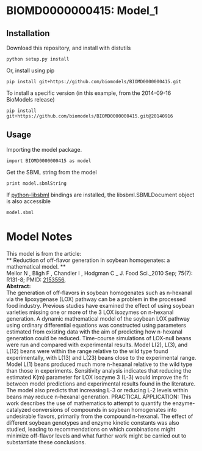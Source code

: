 # BIOMD0000000415: Model_1

## Installation

Download this repository, and install with distutils

`python setup.py install`

Or, install using pip

`pip install git+https://github.com/biomodels/BIOMD0000000415.git`

To install a specific version (in this example, from the 2014-09-16 BioModels release)

`pip install git+https://github.com/biomodels/BIOMD0000000415.git@20140916`

## Usage

Importing the model package.

`import BIOMD0000000415 as model`

Get the SBML string from the model

`print model.sbmlString`

If [python-libsbml](https://pypi.python.org/pypi/python-libsbml) bindings are
installed, the libsbml.SBMLDocument object is also accessible

`model.sbml`


# Model Notes


This model is from the article:  
** Reduction of off-flavor generation in soybean homogenates: a mathematical model. **   
Mellor N , Bligh F , Chandler I , Hodgman C _ J. Food Sci._2010 Sep; 75(7):
R131-8; PMID: [2153556](http://www.ncbi.nlm.nih.gov/pubmed/2153556),  
**Abstract:**   
The generation of off-flavors in soybean homogenates such as n-hexanal via the
lipoxygenase (LOX) pathway can be a problem in the processed food industry.
Previous studies have examined the effect of using soybean varieties missing
one or more of the 3 LOX isozymes on n-hexanal generation. A dynamic
mathematical model of the soybean LOX pathway using ordinary differential
equations was constructed using parameters estimated from existing data with
the aim of predicting how n-hexanal generation could be reduced. Time-course
simulations of LOX-null beans were run and compared with experimental results.
Model L(2), L(3), and L(12) beans were within the range relative to the wild
type found experimentally, with L(13) and L(23) beans close to the
experimental range. Model L(1) beans produced much more n-hexanal relative to
the wild type than those in experiments. Sensitivity analysis indicates that
reducing the estimated K(m) parameter for LOX isozyme 3 (L-3) would improve
the fit between model predictions and experimental results found in the
literature. The model also predicts that increasing L-3 or reducing L-2 levels
within beans may reduce n-hexanal generation. PRACTICAL APPLICATION: This work
describes the use of mathematics to attempt to quantify the enzyme-catalyzed
conversions of compounds in soybean homogenates into undesirable flavors,
primarily from the compound n-hexanal. The effect of different soybean
genotypes and enzyme kinetic constants was also studied, leading to
recommendations on which combinations might minimize off-flavor levels and
what further work might be carried out to substantiate these conclusions.


